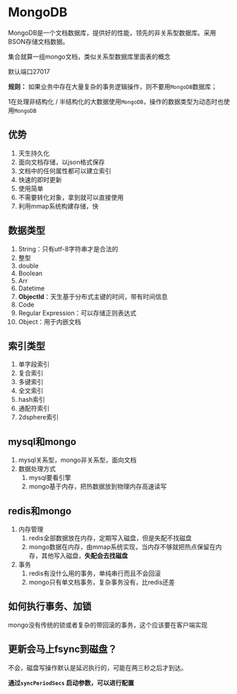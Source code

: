 # MongoDB

MongoDB是一个文档数据库，提供好的性能，领先的非关系型数据库。采用BSON存储文档数据。

集合就算一组mongo文档，类似关系型数据库里面表的概念

默认端口27017

**规则：** 如果业务中存在大量复杂的事务逻辑操作，则不要用`MongoDB`数据库；

1在处理非结构化 / 半结构化的大数据使用`MongoDB`，操作的数据类型为动态时也使用`MongoDB`                                                                                                                                                                                                                                                                                                                                                                                                                                                                                                                                                                                                                                                                                                                                                                                                                                                                                                                                                                                                                                                                                                                                                                                                                                                                                                                                                                                                               

## 优势

1. 天生持久化
2. 面向文档存储，以json格式保存
3. 文档中的任何属性都可以建立索引
4. 快速的即时更新
5. 使用简单
6. 不需要转化对象，拿到就可以直接使用
7. 利用mmap系统构建存储，快

## 数据类型

1. String：只有utf-8字符串才是合法的
2. 整型
3. double
4. Boolean
5. Arr
6. Datetime
7. **ObjectId**：天生基于分布式主键的时间，带有时间信息
8. Code
9. Regular Expression：可以存储正则表达式
10. Object：用于内嵌文档

## 索引类型

1. 单字段索引
2. 复合索引
3. 多键索引
4. 全文索引
5. hash索引
6. 通配符索引
7. 2dsphere索引

## mysql和mongo

1. mysql关系型，mongo非关系型，面向文档
2. 数据处理方式
    1. mysql要看引擎
    2. mongo基于内存，把热数据放到物理内存高速读写

## redis和mongo

1. 内存管理
    1. redis全部数据放在内存，定期写入磁盘，但是失配不找磁盘
    2. mongo数据在内存，由mmap系统实现，当内存不够就把热点保留在内存，其他写入磁盘，**失配会去找磁盘**
2. 事务
    1. redis有没什么用的事务，单纯串行而且不会回滚
    2. mongo只有单文档事务，复杂事务没有，比redis还差

## 如何执行事务、加锁

mongo没有传统的锁或者复杂的带回滚的事务，这个应该要在客户端实现

## 更新会马上fsync到磁盘？

不会，磁盘写操作默认是延迟执行的，可能在两三秒之后才到达。

**通过`syncPeriodSecs` 启动参数，可以进行配置**

